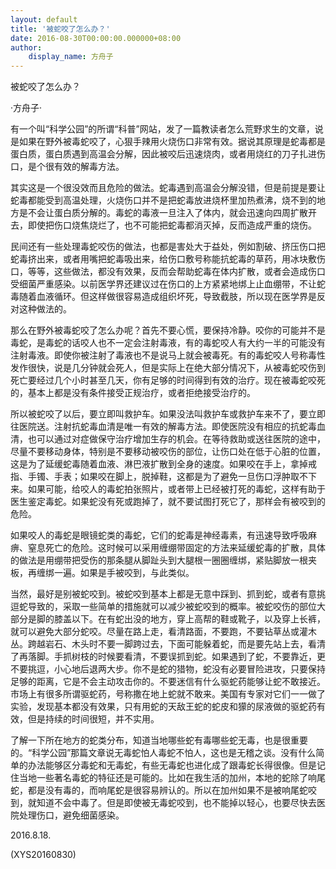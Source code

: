 ```yaml
---
layout: default
title: '被蛇咬了怎么办？'
date: 2016-08-30T00:00:00.000000+08:00
author:
    display_name: 方舟子
---
```


被蛇咬了怎么办？

·方舟子·

有一个叫“科学公园”的所谓“科普”网站，发了一篇教读者怎么荒野求生的文章，说是如果在野外被毒蛇咬了，心狠手辣用火烧伤口非常有效。据说其原理是蛇毒都是蛋白质，蛋白质遇到高温会分解，因此被咬后迅速烧肉，或者用烧红的刀子扎进伤口，是个很有效的解毒方法。

其实这是一个很没效而且危险的做法。蛇毒遇到高温会分解没错，但是前提是要让蛇毒都能受到高温处理，火烧伤口并不是把蛇毒放进烧杯里加热煮沸，烧不到的地方是不会让蛋白质分解的。毒蛇的毒液一旦注入了体内，就会迅速向四周扩散开去，即使把伤口烧焦烧烂了，也不可能把蛇毒都消灭掉，反而造成严重的烧伤。

民间还有一些处理毒蛇咬伤的做法，也都是害处大于益处，例如割破、挤压伤口把蛇毒挤出来，或者用嘴把蛇毒吸出来，给伤口敷号称能抗蛇毒的草药，用冰块敷伤口，等等，这些做法，都没有效果，反而会帮助蛇毒在体内扩散，或者会造成伤口受细菌严重感染。以前医学界还建议过在伤口的上方紧紧地绑上止血绷带，不让蛇毒随着血液循环。但这样做很容易造成组织坏死，导致截肢，所以现在医学界是反对这种做法的。

那么在野外被毒蛇咬了怎么办呢？首先不要心慌，要保持冷静。咬你的可能并不是毒蛇，是毒蛇的话咬人也不一定会注射毒液，有的毒蛇咬人有大约一半的可能没有注射毒液。即使你被注射了毒液也不是说马上就会被毒死。有的毒蛇咬人号称毒性发作很快，说是几分钟就会死人，但是实际上在绝大部分情况下，从被毒蛇咬伤到死亡要经过几个小时甚至几天，你有足够的时间得到有效的治疗。现在被毒蛇咬死的，基本上都是没有条件接受正规治疗，或者拒绝接受治疗的。

所以被蛇咬了以后，要立即叫救护车。如果没法叫救护车或救护车来不了，要立即往医院送。注射抗蛇毒血清是唯一有效的解毒方法。即使医院没有相应的抗蛇毒血清，也可以通过对症做保守治疗增加生存的机会。在等待救助或送往医院的途中，尽量不要移动身体，特别是不要移动被咬伤的部位，让伤口处在低于心脏的位置，这是为了延缓蛇毒随着血液、淋巴液扩散到全身的速度。如果咬在手上，拿掉戒指、手镯、手表；如果咬在脚上，脱掉鞋，这都是为了避免一旦伤口浮肿取不下来。如果可能，给咬人的毒蛇拍张照片，或者带上已经被打死的毒蛇，这样有助于医生鉴定毒蛇。如果蛇没有死或跑掉了，就不要试图打死它了，那样会有被咬到的危险。

如果咬人的毒蛇是眼镜蛇类的毒蛇，它们的蛇毒是神经毒素，有迅速导致呼吸麻痹、窒息死亡的危险。这时候可以采用缠绷带固定的方法来延缓蛇毒的扩散，具体的做法是用绷带把受伤的那条腿从脚趾头到大腿根一圈圈缠绑，紧贴脚放一根夹板，再缠绑一遍。如果是手被咬到，与此类似。

当然，最好是别被蛇咬到。被蛇咬到基本上都是无意中踩到、抓到蛇，或者有意挑逗蛇导致的，采取一些简单的措施就可以减少被蛇咬到的概率。被蛇咬伤的部位大部分是脚的膝盖以下。在有蛇出没的地方，穿上高帮的鞋或靴子，以及穿上长裤，就可以避免大部分蛇咬。尽量在路上走，看清路面，不要跑，不要钻草丛或灌木丛。跨越岩石、木头时不要一脚跨过去，下面可能躲着蛇，而是要先站上去，看清了再落脚。手抓树枝的时候要看清，不要误抓到蛇。如果遇到了蛇，不要靠近，更不要挑逗，小心地后退两大步。你不是蛇的猎物，蛇没有必要冒险进攻，只要保持足够的距离，它是不会主动攻击你的。不要迷信有什么驱蛇药能够让蛇不敢接近。市场上有很多所谓驱蛇药，号称撒在地上蛇就不敢来。美国有专家对它们一一做了实验，发现基本都没有效果，只有用蛇的天敌王蛇的蛇皮和獴的尿液做的驱蛇药有效，但是持续的时间很短，并不实用。

了解一下所在地方的蛇类分布，知道当地哪些蛇有毒哪些蛇无毒，也是很重要的。“科学公园”那篇文章说无毒蛇怕人毒蛇不怕人，这也是无稽之谈。没有什么简单的办法能够区分毒蛇和无毒蛇，有些无毒蛇也进化成了跟毒蛇长得很像。但是记住当地一些著名毒蛇的特征还是可能的。比如在我生活的加州，本地的蛇除了响尾蛇，都是没有毒的，而响尾蛇是很容易辨认的。所以在加州如果不是被响尾蛇咬到，就知道不会中毒了。但是即使被无毒蛇咬到，也不能掉以轻心，也要尽快去医院处理伤口，避免细菌感染。

2016.8.18.

(XYS20160830)

